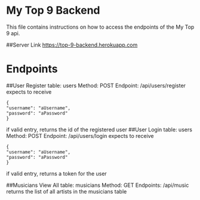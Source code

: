 # My Top 9 Backend

This file contains instructions on how to access the endpoints of the My Top 9 api.

##Server Link
https://top-9-backend.herokuapp.com
# Endpoints

##User Register
table: users
Method: POST
Endpoint: /api/users/register
expects to receive
```
{
"username": "aUsername",
"password": "aPassword"
}
```
if valid entry, returns the id of the registered user
##User Login
table: users
Method: POST
Endpoint: /api/users/login
expects to receive
```
{
"username": "aUsername",
"password": "aPassword"
}
```
if valid entry, returns a token for the user

##Musicians View All
table: musicians
Method: GET
Endpoints: /api/music
returns the list of all artists in the musicians table
